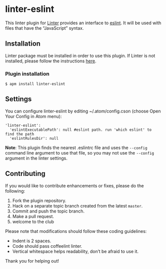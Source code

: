 linter-eslint
=========================

This linter plugin for [Linter](https://github.com/AtomLinter/Linter) provides an interface to [eslint](http://eslint.org). It will be used with files that have the “JavaScript” syntax.

## Installation
Linter package must be installed in order to use this plugin. If Linter is not installed, please follow the instructions [here](https://github.com/AtomLinter/Linter).

### Plugin installation
```
$ apm install linter-eslint
```

## Settings
You can configure linter-eslint by editing ~/.atom/config.cson (choose Open Your Config in Atom menu):
```
'linter-eslint':
  'eslintExecutablePath': null #eslint path. run 'which eslint' to find the path
  'eslintRulesDir': null
```

**Note**: This plugin finds the nearest .eslintrc file and uses the `--config` command line argument to use that file, so you may not use the `--config` argument in the linter settings.

## Contributing
If you would like to contribute enhancements or fixes, please do the following:

1. Fork the plugin repository.
1. Hack on a separate topic branch created from the latest `master`.
1. Commit and push the topic branch.
1. Make a pull request.
1. welcome to the club

Please note that modifications should follow these coding guidelines:

- Indent is 2 spaces.
- Code should pass coffeelint linter.
- Vertical whitespace helps readability, don’t be afraid to use it.

Thank you for helping out!
